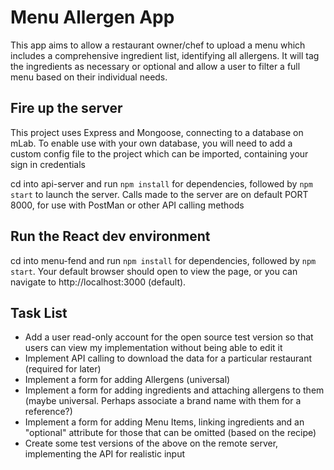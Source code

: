 # Menu Allergen App

This app aims to allow a restaurant owner/chef to upload a menu which includes a comprehensive ingredient list, identifying all allergens. It will tag the ingredients as necessary or optional and allow a user to filter a full menu based on their individual needs.

## Fire up the server

This project uses Express and Mongoose, connecting to a database on mLab. To enable use with your own database, you will need to add a custom config file to the project which can be imported, containing your sign in credentials

cd into api-server and run `npm install` for dependencies, followed by `npm start` to launch the server.
Calls made to the server are on default PORT 8000, for use with PostMan or other API calling methods

## Run the React dev environment

cd into menu-fend and run `npm install` for dependencies, followed by `npm start`. Your default browser should open to view the page, or you can navigate to http://localhost:3000 (default).

## Task List

- Add a user read-only account for the open source test version so that users can view my implementation without being able to edit it
- Implement API calling to download the data for a particular restaurant (required for later)
- Implement a form for adding Allergens (universal)
- Implement a form for adding ingredients and attaching allergens to them (maybe universal. Perhaps associate a brand name with them for a reference?)
- Implement a form for adding Menu Items, linking ingredients and an "optional" attribute for those that can be omitted (based on the recipe)
- Create some test versions of the above on the remote server, implementing the API for realistic input

